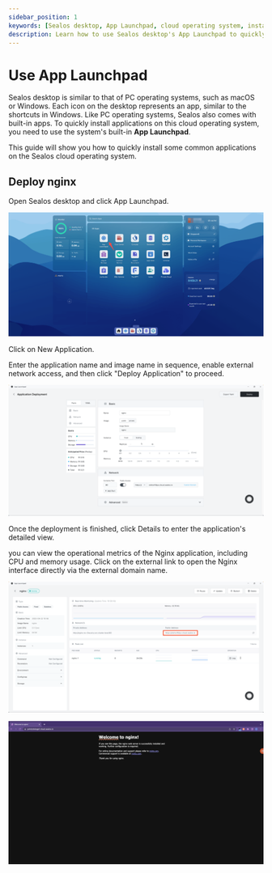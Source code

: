 ```yaml
---
sidebar_position: 1
keywords: [Sealos desktop, App Launchpad, cloud operating system, install applications, deploy nginx]
description: Learn how to use Sealos desktop's App Launchpad to quickly install and deploy applications like Nginx on the cloud operating system.
---
```


# Use App Launchpad

Sealos desktop is similar to that of PC operating systems, such as macOS or Windows. Each icon on the desktop represents
an app, similar to the shortcuts in Windows. Like PC operating systems, Sealos also comes with built-in apps. To quickly
install applications on this cloud operating system, you need to use the system's built-in **App Launchpad**.

This guide will show you how to quickly install some common applications on the Sealos cloud operating system.

## Deploy nginx

Open Sealos desktop and click App Launchpad.

![](./images/use-app-launchpad-1.png)

Click on New Application.

Enter the application name and image name in sequence, enable external network access, and then click "Deploy
Application" to proceed.

![](./images/use-app-launchpad-2.png)

Once the deployment is finished, click Details to enter the application's detailed view.

you can view the operational metrics of the Nginx application, including CPU and memory usage. Click on the external
link to open the Nginx interface directly via the external domain name.

![](./images/use-app-launchpad-3.png)

![](./images/use-app-launchpad-4.png)